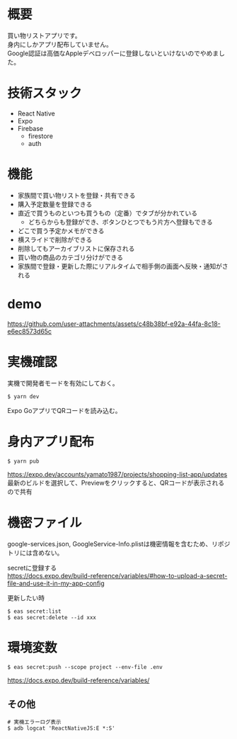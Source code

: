 # 概要

買い物リストアプリです。  
身内にしかアプリ配布していません。  
Google認証は高価なAppleデベロッパーに登録しないといけないのでやめました。

# 技術スタック

- React Native
- Expo
- Firebase
  - firestore
  - auth

# 機能

- 家族間で買い物リストを登録・共有できる
- 購入予定数量を登録できる
- 直近で買うものといつも買うもの（定番）でタブが分かれている
  - どちらからも登録ができ、ボタンひとつでもう片方へ登録もできる 
- どこで買う予定かメモができる
- 横スライドで削除ができる
- 削除してもアーカイブリストに保存される
- 買い物の商品のカテゴリ分けができる
- 家族間で登録・更新した際にリアルタイムで相手側の画面へ反映・通知がされる

# demo

https://github.com/user-attachments/assets/c48b38bf-e92a-44fa-8c18-e6ec8573d65c

# 実機確認

実機で開発者モードを有効にしておく。

```shell
$ yarn dev
```

Expo GoアプリでQRコードを読み込む。

# 身内アプリ配布

```shell
$ yarn pub
```

https://expo.dev/accounts/yamato1987/projects/shopping-list-app/updates  
最新のビルドを選択して、Previewをクリックすると、QRコードが表示されるので共有

# 機密ファイル

google-services.json, GoogleService-Info.plistは機密情報を含むため、リポジトリには含めない。  

secretに登録する  
https://docs.expo.dev/build-reference/variables/#how-to-upload-a-secret-file-and-use-it-in-my-app-config

更新したい時

```shell
$ eas secret:list
$ eas secret:delete --id xxx
```

# 環境変数

```shell
$ eas secret:push --scope project --env-file .env
```

https://docs.expo.dev/build-reference/variables/

## その他

```shell
# 実機エラーログ表示
$ adb logcat 'ReactNativeJS:E *:S'
```
